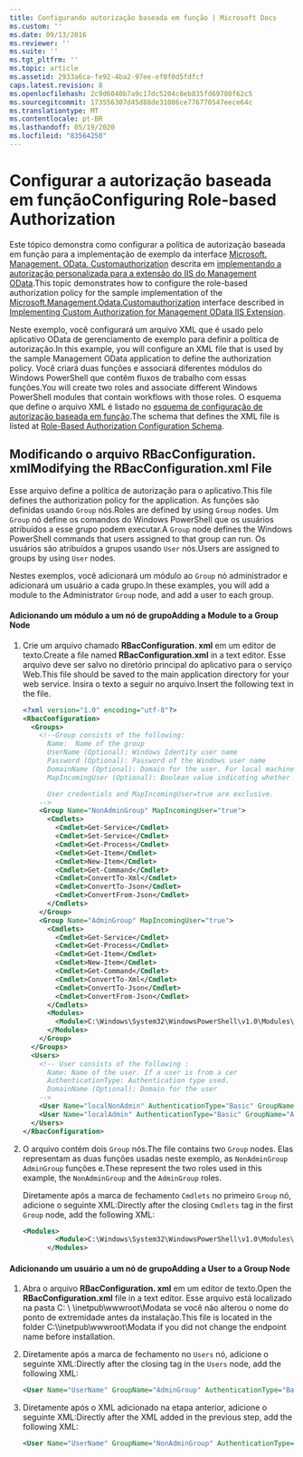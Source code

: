 ```yaml
---
title: Configurando autorização baseada em função | Microsoft Docs
ms.custom: ''
ms.date: 09/13/2016
ms.reviewer: ''
ms.suite: ''
ms.tgt_pltfrm: ''
ms.topic: article
ms.assetid: 2933a6ca-fe92-4ba2-97ee-ef0f0d5fdfcf
caps.latest.revision: 8
ms.openlocfilehash: 2c9d6040b7a9c17dc5204c8eb835fd69780f62c5
ms.sourcegitcommit: 173556307d45d88de31086ce776770547eece64c
ms.translationtype: MT
ms.contentlocale: pt-BR
ms.lasthandoff: 05/19/2020
ms.locfileid: "83564250"
---
```

# <a name="configuring-role-based-authorization"></a><span data-ttu-id="c03ea-102">Configurar a autorização baseada em função</span><span class="sxs-lookup"><span data-stu-id="c03ea-102">Configuring Role-based Authorization</span></span>

<span data-ttu-id="c03ea-103">Este tópico demonstra como configurar a política de autorização baseada em função para a implementação de exemplo da interface [Microsoft. Management. OData. Customauthorization](/dotnet/api/Microsoft.Management.Odata.CustomAuthorization) descrita em [implementando a autorização personalizada para a extensão do IIS do Management OData](./implementing-custom-authorization-for-a-management-odata-web-service.md).</span><span class="sxs-lookup"><span data-stu-id="c03ea-103">This topic demonstrates how to configure the role-based authorization policy for the sample implementation of the [Microsoft.Management.Odata.Customauthorization](/dotnet/api/Microsoft.Management.Odata.CustomAuthorization) interface described in [Implementing Custom Authorization for Management OData IIS Extension](./implementing-custom-authorization-for-a-management-odata-web-service.md).</span></span>

<span data-ttu-id="c03ea-104">Neste exemplo, você configurará um arquivo XML que é usado pelo aplicativo OData de gerenciamento de exemplo para definir a política de autorização.</span><span class="sxs-lookup"><span data-stu-id="c03ea-104">In this example, you will configure an XML file that is used by the sample Management OData application to define the authorization policy.</span></span> <span data-ttu-id="c03ea-105">Você criará duas funções e associará diferentes módulos do Windows PowerShell que contêm fluxos de trabalho com essas funções.</span><span class="sxs-lookup"><span data-stu-id="c03ea-105">You will create two roles and associate different Windows PowerShell modules that contain workflows with those roles.</span></span> <span data-ttu-id="c03ea-106">O esquema que define o arquivo XML é listado no [esquema de configuração de autorização baseada em função](./role-based-authorization-configuration-schema.md).</span><span class="sxs-lookup"><span data-stu-id="c03ea-106">The schema that defines the XML file is listed at [Role-Based Authorization Configuration Schema](./role-based-authorization-configuration-schema.md).</span></span>

## <a name="modifying-the-rbacconfigurationxml-file"></a><span data-ttu-id="c03ea-107">Modificando o arquivo RBacConfiguration. xml</span><span class="sxs-lookup"><span data-stu-id="c03ea-107">Modifying the RBacConfiguration.xml File</span></span>

<span data-ttu-id="c03ea-108">Esse arquivo define a política de autorização para o aplicativo.</span><span class="sxs-lookup"><span data-stu-id="c03ea-108">This file defines the authorization policy for the application.</span></span> <span data-ttu-id="c03ea-109">As funções são definidas usando `Group` nós.</span><span class="sxs-lookup"><span data-stu-id="c03ea-109">Roles are defined by using `Group` nodes.</span></span> <span data-ttu-id="c03ea-110">Um `Group` nó define os comandos do Windows PowerShell que os usuários atribuídos a esse grupo podem executar.</span><span class="sxs-lookup"><span data-stu-id="c03ea-110">A `Group` node defines the Windows PowerShell commands that users assigned to that group can run.</span></span> <span data-ttu-id="c03ea-111">Os usuários são atribuídos a grupos usando `User` nós.</span><span class="sxs-lookup"><span data-stu-id="c03ea-111">Users are assigned to groups by using `User` nodes.</span></span>

<span data-ttu-id="c03ea-112">Nestes exemplos, você adicionará um módulo ao `Group` nó administrador e adicionará um usuário a cada grupo.</span><span class="sxs-lookup"><span data-stu-id="c03ea-112">In these examples, you will add a module to the Administrator `Group` node, and add a user to each group.</span></span>

#### <a name="adding-a-module-to-a-group-node"></a><span data-ttu-id="c03ea-113">Adicionando um módulo a um nó de grupo</span><span class="sxs-lookup"><span data-stu-id="c03ea-113">Adding a Module to a Group Node</span></span>

1. <span data-ttu-id="c03ea-114">Crie um arquivo chamado **RBacConfiguration. xml** em um editor de texto.</span><span class="sxs-lookup"><span data-stu-id="c03ea-114">Create a file named **RBacConfiguration.xml** in a text editor.</span></span> <span data-ttu-id="c03ea-115">Esse arquivo deve ser salvo no diretório principal do aplicativo para o serviço Web.</span><span class="sxs-lookup"><span data-stu-id="c03ea-115">This file should be saved to the main application directory for your web service.</span></span> <span data-ttu-id="c03ea-116">Insira o texto a seguir no arquivo.</span><span class="sxs-lookup"><span data-stu-id="c03ea-116">Insert the following text in the file.</span></span>

   ```xml
   <?xml version="1.0" encoding="utf-8"?>
   <RbacConfiguration>
     <Groups>
       <!--Group consists of the following:
         Name:  Name of the group
         UserName (Optional): Windows Identity user name
         Password (Optional): Password of the Windows user name
         DomainName (Optional): Domain for the user. For local machine account either do not include them or give the machine name. Do not give empty string
         MapIncomingUser (Optional): Boolean value indicating whether to execute cmdlet in the context of network client.

         User credentials and MapIncomingUser=true are exclusive.
       -->
       <Group Name="NonAdminGroup" MapIncomingUser="true">
         <Cmdlets>
           <Cmdlet>Get-Service</Cmdlet>
           <Cmdlet>Set-Service</Cmdlet>
           <Cmdlet>Get-Process</Cmdlet>
           <Cmdlet>Get-Item</Cmdlet>
           <Cmdlet>New-Item</Cmdlet>
           <Cmdlet>Get-Command</Cmdlet>
           <Cmdlet>ConvertTo-Xml</Cmdlet>
           <Cmdlet>ConvertTo-Json</Cmdlet>
           <Cmdlet>ConvertFrom-Json</Cmdlet>
         </Cmdlets>
       </Group>
       <Group Name="AdminGroup" MapIncomingUser="true">
         <Cmdlets>
           <Cmdlet>Get-Service</Cmdlet>
           <Cmdlet>Get-Process</Cmdlet>
           <Cmdlet>Get-Item</Cmdlet>
           <Cmdlet>New-Item</Cmdlet>
           <Cmdlet>Get-Command</Cmdlet>
           <Cmdlet>ConvertTo-Xml</Cmdlet>
           <Cmdlet>ConvertTo-Json</Cmdlet>
           <Cmdlet>ConvertFrom-Json</Cmdlet>
         </Cmdlets>
         <Modules>
           <Module>C:\Windows\System32\WindowsPowerShell\v1.0\Modules\ServerManager\ServerManager.psd1</Module>
         </Modules>
       </Group>
     </Groups>
     <Users>
       <!-- User consists of the following :
         Name: Name of the user. If a user is from a cer
         AuthenticationType: Authentication type used.
         DomainName (Optional): Domain for the user
       -->
       <User Name="localNonAdmin" AuthenticationType="Basic" GroupName="NonAdminGroup" />
       <User Name="localAdmin" AuthenticationType="Basic" GroupName="AdminGroup" />
     </Users>
   </RbacConfiguration>
   ```

2. <span data-ttu-id="c03ea-117">O arquivo contém dois `Group` nós.</span><span class="sxs-lookup"><span data-stu-id="c03ea-117">The file contains two `Group` nodes.</span></span> <span data-ttu-id="c03ea-118">Elas representam as duas funções usadas neste exemplo, as `NonAdminGroup` `AdminGroup` funções e.</span><span class="sxs-lookup"><span data-stu-id="c03ea-118">These represent the two roles used in this example, the `NonAdminGroup` and the `AdminGroup` roles.</span></span>

   <span data-ttu-id="c03ea-119">Diretamente após a marca de fechamento `Cmdlets` no primeiro `Group` nó, adicione o seguinte XML:</span><span class="sxs-lookup"><span data-stu-id="c03ea-119">Directly after the closing `Cmdlets` tag in the first `Group` node, add the following XML:</span></span>

   ```xml
   <Modules>
           <Module>C:\Windows\System32\WindowsPowerShell\v1.0\Modules\ServerManager\ServerManager.psd1</Module>
         </Modules>
   ```

#### <a name="adding-a-user-to-a-group-node"></a><span data-ttu-id="c03ea-120">Adicionando um usuário a um nó de grupo</span><span class="sxs-lookup"><span data-stu-id="c03ea-120">Adding a User to a Group Node</span></span>

1. <span data-ttu-id="c03ea-121">Abra o arquivo **RBacConfiguration. xml** em um editor de texto.</span><span class="sxs-lookup"><span data-stu-id="c03ea-121">Open the **RBacConfiguration.xml** file in a text editor.</span></span> <span data-ttu-id="c03ea-122">Esse arquivo está localizado na pasta C: \\ \inetpub\wwwroot\Modata se você não alterou o nome do ponto de extremidade antes da instalação.</span><span class="sxs-lookup"><span data-stu-id="c03ea-122">This file is located in the folder C:\\\inetpub\wwwroot\Modata  if you did not change the endpoint name before installation.</span></span>

2. <span data-ttu-id="c03ea-123">Diretamente após a marca de fechamento no `Users` nó, adicione o seguinte XML:</span><span class="sxs-lookup"><span data-stu-id="c03ea-123">Directly after the closing tag in the `Users` node, add the following XML:</span></span>

   ```xml
   <User Name="UserName" GroupName="AdminGroup" AuthenticationType="Basic" DomainName="DomainName"/>
   ```

3. <span data-ttu-id="c03ea-124">Diretamente após o XML adicionado na etapa anterior, adicione o seguinte XML:</span><span class="sxs-lookup"><span data-stu-id="c03ea-124">Directly after the XML added in the previous step, add the following XML:</span></span>

   ```xml
   <User Name="UserName" GroupName="NonAdminGroup" AuthenticationType="Basic" DomainName="DomainName"/>
   ```
